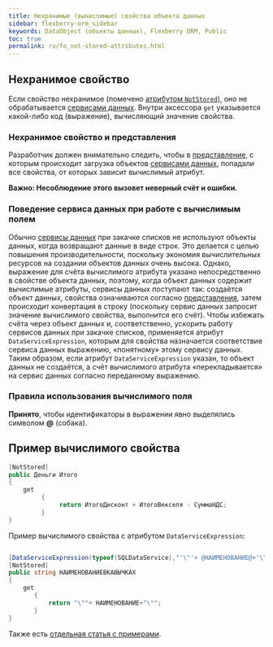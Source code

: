 ```yaml
---
title: Нехранимые (вычислимые) свойства объекта данных
sidebar: flexberry-orm_sidebar
keywords: DataObject (объекты данных), Flexberry ORM, Public
toc: true
permalink: ru/fo_not-stored-attributes.html
---
```


## Нехранимое свойство

Если свойство нехранимое (помечено [атрибутом `NotStored`](fo_attributes-class-data.html)), оно не обрабатывается [сервисами данных](fo_data-service.html).
Внутри аксессора `get` указывается какой-либо код (выражение), вычисляющий значение свойства.

### Нехранимое свойство и представления

Разработчик должен внимательно следить, чтобы в [представление](fo_view-def.html), с которым происходит загрузка объектов [сервисами данных](fo_data-service.html), попадали все свойства, от которых зависит вычислимый атрибут. 

**__Важно:__ Несоблюдение этого вызовет неверный счёт и ошибки.**

### Поведение сервиса данных при работе с вычислимым полем

Обычно [сервисы данных](fo_data-service.html) при закачке списков не используют объекты данных, когда возвращают данные в виде строк. Это делается с целью повышения производительности, поскольку экономия вычислительных ресурсов на создании объектов данных очень высока. Однако, выражение для счёта вычислимого атрибута указано непосредственно в свойстве объекта данных, поэтому, когда объект данных содержит вычислимые атрибуты, сервисы данных поступают так: создаётся объект данных, свойства означиваются согласно [представления](fo_view-def.html), затем происходит конвертация в строку (поскольку сервис данных запросит значение вычислимого свойства, выполнится его счёт). Чтобы избежать счёта через объект данных и, соответственно, ускорить работу сервисов данных при закачке списков, применяется атрибут `DataServiceExpression`, которым для свойства назначается соответствие сервиса данных выражению, «понятному» этому сервису данных. Таким образом, если атрибут `DataServiceExpression` указан, то объект данных не создаётся, а счёт вычислимого атрибута «перекладывается» на сервис данных согласно переданному выражению.

### Правила использования вычислимого поля
**Принято**, чтобы идентификаторы в выражении явно выделялись символом **@** (собака).

## Пример вычислимого свойства
```csharp
[NotStored]
public Деньги Итого 
{ 
    get 
         { 
              return ИтогоДисконт + ИтогоВекселя - СуммаНДС;
         }
}
```

Пример вычислимого свойства с атрибутом `DataServiceExpression`:


```csharp

[DataServiceExpression(typeof(SQLDataService),"'\"'+ @НАИМЕНОВАНИЕ@+'\"'")]
[NotStored] 
public string НАИМЕНОВАНИЕВКАВЫЧКАХ 
{
    get
       {
           return "\""+ НАИМЕНОВАНИЕ+"\"";
       }
}
```

Также есть [отдельная статья с примерами](fo_create-with-data-service-expression.html).
